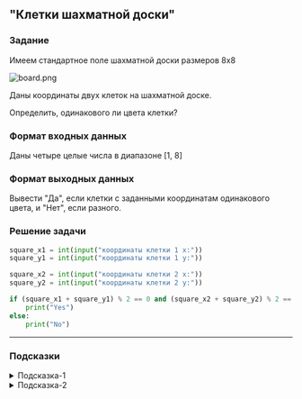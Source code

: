 ## "Клетки шахматной доски"

### Задание

Имеем стандартное поле шахматной доски размеров 8x8

![board.png](img/board.png)

Даны координаты двух клеток на шахматной доске.

Определить, одинакового ли цвета клетки?

### Формат входных данных

Даны четыре целые числа в диапазоне [1, 8]

### Формат выходных данных

Вывести "Да", если клетки с заданными координатам одинакового цвета, и "Нет", если разного.

### Решение задачи

```python
square_x1 = int(input("координаты клетки 1 x:"))
square_y1 = int(input("координаты клетки 1 y:"))

square_x2 = int(input("координаты клетки 2 x:"))
square_y2 = int(input("координаты клетки 2 y:"))

if (square_x1 + square_y1) % 2 == 0 and (square_x2 + square_y2) % 2 == 0:
    print("Yes")
else:
    print("No")
```

---

### Подсказки

<details>
<summary>Подсказка-1</summary>
Условие для проверки четности числа:

```python
n % 2 == 0
```

</details>

<details>
<summary>Подсказка-2</summary>
Сумма двух нечетных чисел, всегда четная.
</details>
